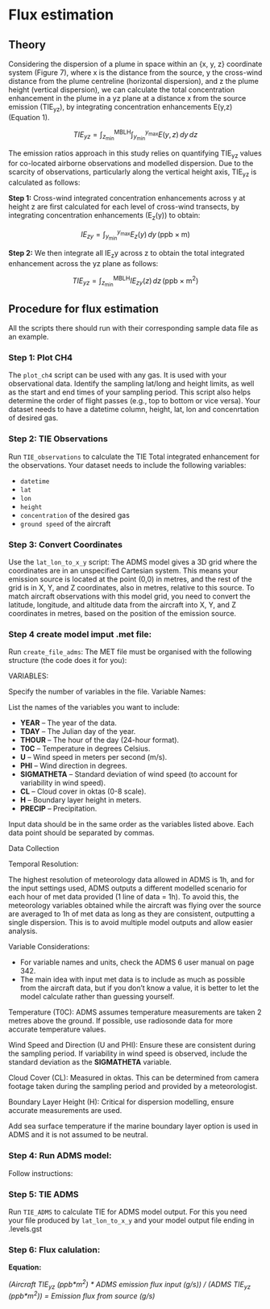 # Flux estimation
## Theory 

Considering the dispersion of a plume in space within an {x, y, z} coordinate system (Figure 7), where x is the distance from the source, y the cross-wind distance from the plume centreline (horizontal dispersion), and z the plume height (vertical dispersion), we can calculate the total concentration enhancement in the plume in a yz plane at a distance x from the source emission (TIE<sub>yz</sub>), by integrating concentration enhancements E(y,z) (Equation 1).

$$
TIE_{yz} = \int_{z_{\text{min}}}^{\text{MBLH}} \int_{y_{\text{min}}}^{y_{\text{max}}} E(y,z) \, dy \, dz
$$

The emission ratios approach in this study  relies on quantifying TIE<sub>yz</sub> values for co-located airborne observations and modelled dispersion. Due to the scarcity of observations, particularly along the vertical height axis, TIE<sub>yz</sub> is calculated as follows:

**Step 1:** Cross-wind integrated concentration enhancements across y at height z are first calculated for each level of cross-wind transects, by integrating concentration enhancements (E<sub>z</sub>(y)) to obtain:

$$
IE_{zy} = \int_{y_{\text{min}}}^{y_{\text{max}}} E_{z}(y) \, dy   \,(\text{ppb} \times \text{m})
$$

**Step 2:** We then integrate all IE<sub>z</sub>y across z to obtain the total integrated enhancement across the yz plane as follows:

$$
TIE_{yz}  = \int_{z_{\text{min}}}^{\text{MBLH}} IE_{zy}(z) \, dz \,(\text{ppb} \times \text{m}^2)
$$


## Procedure for flux estimation

All the scripts there should run with their corresponding sample data file as an example. 

### Step 1: Plot CH4

The `plot_ch4` script can be used with any gas. It is used with your observational data. Identify the sampling lat/long and height limits, as well as the start and end times of your sampling period. This script also helps determine the order of flight passes (e.g., top to bottom or vice versa). Your dataset needs to have a datetime column, height, lat, lon and concenrtation of desired gas. 

### Step 2: TIE Observations

Run `TIE_observations` to calculate the TIE Total integrated enhancement for the observations. Your dataset needs to include the following variables:
- `datetime`
- `lat`
- `lon`
- `height`
- `concentration` of the desired gas
- `ground speed` of the aircraft

### Step 3: Convert Coordinates

Use the `lat_lon_to_x_y` script: The ADMS model gives a 3D grid where the coordinates are in an unspecified Cartesian system. This means your emission source is located at the point (0,0) in metres, and the rest of the grid is in X, Y, and Z coordinates, also in metres, relative to this source.
To match aircraft observations with this model grid, you need to convert the latitude, longitude, and altitude data from the aircraft into X, Y, and Z coordinates in metres, based on the position of the emission source.

### Step 4 create model imput .met file: 
Run `create_file_adms`: 
The MET file must be organised with the following structure (the code does it for you):

 VARIABLES:

Specify the number of variables in the file. 
 Variable Names:

List the names of the variables you want to include:
- **YEAR** – The year of the data.
- **TDAY** – The Julian day of the year.
- **THOUR** – The hour of the day (24-hour format).
- **T0C** – Temperature in degrees Celsius.
- **U** – Wind speed in meters per second (m/s).
- **PHI** – Wind direction in degrees.
- **SIGMATHETA** – Standard deviation of wind speed (to account for variability in wind speed).
- **CL** – Cloud cover in oktas (0-8 scale).
- **H** – Boundary layer height in meters.
- **PRECIP** – Precipitation.

Input data should be in the same order as the variables listed above. Each data point should be separated by commas.

 Data Collection 

Temporal Resolution:

The highest resolution of meteorology data allowed in ADMS is 1h, and for the input settings used, ADMS outputs a different modelled scenario for each hour of met data provided (1 line of data = 1h). To avoid this, the meteorology variables obtained while the aircraft was flying over the source are averaged to 1h of met data as long as they are consistent, outputting a single dispersion. This is to avoid multiple model outputs and allow easier analysis.

 Variable Considerations:

- For variable names and units, check the ADMS 6 user manual on page 342.
- The main idea with input met data is to include as much as possible from the aircraft data, but if you don’t know a value, it is better to let the model calculate rather than guessing yourself. 

Temperature (T0C): ADMS assumes temperature measurements are taken 2 metres above the ground. If possible, use radiosonde data for more accurate temperature values.

Wind Speed and Direction (U and PHI):  Ensure these are consistent during the sampling period. If variability in wind speed is observed, include the standard deviation as the **SIGMATHETA** variable.

Cloud Cover (CL): Measured in oktas. This can be determined from camera footage taken during the sampling period and provided by a meteorologist.

Boundary Layer Height (H): Critical for dispersion modelling, ensure accurate measurements are used.

Add sea surface temperature if the marine boundary layer option is used in ADMS and it is not assumed to be neutral.

### Step 4: Run ADMS model: 

Follow instructions: 

### Step 5: TIE ADMS 
Run `TIE_ADMS` to calculate TIE for ADMS model output. For this you need your file produced by `lat_lon_to_x_y` and your model output file ending in .levels.gst

### Step 6: Flux calulation: 

**Equation:**

*(Aircraft TIE<sub>yz</sub> (ppb\*m<sup>2</sup>) \* ADMS emission flux input (g/s)) / (ADMS TIE<sub>yz</sub> (ppb\*m<sup>2</sup>)) = Emission flux from source (g/s)*




 
